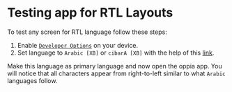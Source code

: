 # Testing app for RTL Layouts
To test any screen for RTL language follow these steps:
1. Enable [`Developer Options`](https://developer.android.com/studio/debug/dev-options) on your device.
2. Set language to `Arabic [XB]` or `cibarA [XB]` with the help of this [link](https://developer.android.com/guide/topics/resources/pseudolocales).

Make this language as primary language and now open the oppia app. You will notice that all characters appear from right-to-left similar to what `Arabic` languages follow.